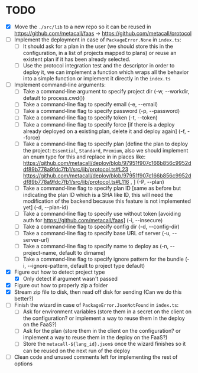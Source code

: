 # TODO

-   [x] Move the `./src/lib` to a new repo so it can be reused in https://github.com/metacall/faas -> https://github.com/metacall/protocol
-   [ ] Implement the deployment in case of `PackageError.None` in `index.ts`:
    -   [ ] It should ask for a plan in the user (we should store this in the configuration, in a list of projects mapped to plans) or reuse an existent plan if it has been already selected.
    -   [ ] Use the protocol integration test and the descriptor in order to deploy it, we can implement a function which wraps all the behavior into a simple function or implement it directly in the `index.ts`
-   [ ] Implement command-line arguments:
    -   [ ] Take a command-line argument to specify project dir (-w, --workdir, default to process.cwd())
    -   [ ] Take a command-line flag to specify email (-e, --email)
    -   [ ] Take a command-line flag to specify password (-p, --password)
    -   [ ] Take a command-line flag to specify token (-t, --token)
    -   [ ] Take a command-line flag to specify force [if there is a deploy already deployed on a existing plan, delete it and deploy again] (-f, --force)
    -   [ ] Take a command-line flag to specify plan [define the plan to deploy the project: `Essential`, `Standard`, `Premium`, also we should implement an enum type for this and replace in in places like: https://github.com/metacall/deploy/blob/97951f907c166b856c9952ddf89b778a9fdc7fb1/src/lib/protocol.ts#L23 , https://github.com/metacall/deploy/blob/97951f907c166b856c9952ddf89b778a9fdc7fb1/src/lib/protocol.ts#L116 , ] (-P, --plan)
    -   [ ] Take a command-line flag to specify plan ID [same as before but indicating the plan ID which is a SHA like ID, this will need the modification of the backend because this feature is not implemented yet] (-d, --plan-id)
    -   [ ] Take a command-line flag to specify use without token [avoiding auth for https://github.com/metacall/faas] (-i, --insecure)
    -   [ ] Take a command-line flag to specify config dir (-d, --config-dir)
    -   [ ] Take a command-line flag to specify base URL of server (-u, --server-url)
    -   [ ] Take a command-line flag to specify name to deploy as (-n, --project-name, default to dirname)
    -   [ ] Take a command-line flag to specify ignore pattern for the bundle (-i, --ignore-pattern, default to project type default)
-   [x] Figure out how to detect project type
    -   [x] Only detect if argument wasn't passed
-   [x] Figure out how to properly zip a folder
-   [x] Stream zip file to disk, then read off disk for sending (Can we do this better?)
-   [ ] Finish the wizard in case of `PackageError.JsonNotFound` in `index.ts`:
    -   [ ] Ask for environment variables (store them in a secret on the client on the configuration? or implement a way to reuse them in the deploy on the FaaS?)
    -   [ ] Ask for the plan (store them in the client on the configuration? or implement a way to reuse them in the deploy on the FaaS?)
    -   [ ] Store the `metacall-${lang_id}.json`s once the wizard finishes so it can be reused on the next run of the deploy
-   [ ] Clean code and unused comments left for implementing the rest of options
